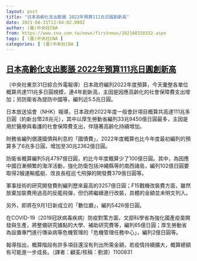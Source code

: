 ```yaml
---
layout: post
title: "日本高齡化支出膨脹 2022年預算111兆日圓創新高"
date: 2021-08-31T12:04:02.000Z
author: (臺)中央社CNA
from: https://www.cna.com.tw/news/firstnews/202108310332.aspx
tags: [ (臺)中央社CNA ]
categories: [ (臺)中央社CNA ]
---
```

<!--1630411442000-->
[日本高齡化支出膨脹 2022年預算111兆日圓創新高](https://www.cna.com.tw/news/firstnews/202108310332.aspx)
------

<div>
<div></div><div class="paragraph"><p>（中央社東京31日綜合外電報導）日本政府編列2022年度預算，今天彙整各單位概算共達111兆多日圓規模，連4年創新高，主因是因應高齡化的社會保障費支出增加；另防衛省為提防中國等，編列近5.5兆日圓。</p><p>日本放送協會（NHK）報導，日本政府2022年度一般會計項目概算共高達111兆多日圓（約新台幣28兆元），其中以厚生勞動省編列33兆9450億日圓最多，主因是用於醫療與看護的社會保障費支出，伴隨著高齡化持續增加。</p><p>財務省編列償還國債與利息的「國債費」，2022年度概算也比今年度最初編列的預算多了6兆多日圓，增加至30兆2362億日圓。</p><p>防衛省概算編列5兆4797億日圓，約比今年度概算少了100億日圓。其中，為因應中國日漸頻繁的海洋活動，強化防衛包括沖繩縣等的南西諸島，編列102億日圓要取得2艘運輸艦艇、改良長程巡弋飛彈的開發費379億日圓等。</p><p>軍事技術的研究開發費則編列歷來最高的3257億日圓；F15戰機改裝費方面，雖然放棄加裝費用過高的反艦飛彈，但仍將繼續進行改裝，具體的金額並未明文列入。</p><p>另外，即將在9月1日新成立的「數位廳」，編列5426億日圓。</p><p>在COVID-19（2019冠狀病毒疾病）防疫對策方面，文部科學省為強化國產疫苗開發與生產，將整備研究據點的大學、補助研究費等，編列65億日圓；厚生勞動省為設置專門進行傳染病等危機管理的「危機管理任務中心」，編列2億日圓等。</p><p>報導指出，概算階段有許多項目還沒有列出所需金額，若疫情持續擴大，概算總額有可能進一步成長。（譯者：顧荃/核稿：劉源）1100831</p></div>
</div>
